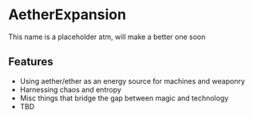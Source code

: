 # AetherExpansion
This name is a placeholder atm, will make a better one soon

## Features
- Using aether/ether as an energy source for machines and weaponry
- Harnessing chaos and entropy
- Misc things that bridge the gap between magic and technology
- TBD
